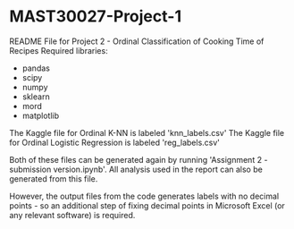 # MAST30027-Project-1

README File for Project 2 - Ordinal Classification of Cooking Time of Recipes
Required libraries:
- pandas
- scipy
- numpy
- sklearn
- mord
- matplotlib

The Kaggle file for Ordinal K-NN is labeled 'knn_labels.csv'
The Kaggle file for Ordinal Logistic Regression is labeled 'reg_labels.csv'

Both of these files can be generated again by running 'Assignment 2 - submission version.ipynb'. All analysis 
used in the report can also be generated from this file.

However, the output files from the code generates labels with no decimal points - so an additional step of fixing 
decimal points in Microsoft Excel (or any relevant software) is required.
